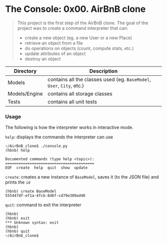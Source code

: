# The Console: 0x00. AirBnB clone

> This project is the first step of the AirBnB clone. The goal of the project was
to create a command interpreter that can:
>	- create a new object (eg. a new User or a new Place)
>	- retrieve an object from a file
>	- do operations on objects (count, compute stats, etc.)
>	- update attributes of an object
>	- destroy an object
	
| Directory | Description |
|--|--|
| Models | contains all the classes used (eg. `BaseModel`, `User`, `City`, etc.)
| Models/Engine | contains all storage classes
| Tests | contains all unit tests

### Usage

The following is how the interpreter works in interactive mode.

`help`: displays the commands the interpreter can use

```
~/AirBnB_clone$ ./console.py
(hbnb) help

Documented commands (type help <topic>):
========================================
EOF  create  help  quit  show  update
```

`create`: creates a new instance of `BaseModel`, saves it (to the JSON file) and prints the `id`

```
(hbnb) create BaseModel
555447df-ef1a-4fcb-8d6f-cd79e309ad40
```


`quit`: command to exit the interpreter

```
(hbnb)
(hbnb) exit
*** Unknown syntax: exit
(hbnb)
(hbnb) quit
~/AirBnb_clone$
```
